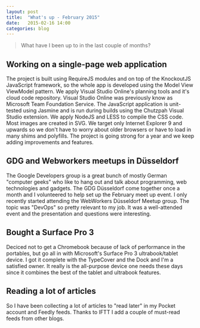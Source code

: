 ```yaml
---
layout: post
title:  "What's up - February 2015"
date:   2015-02-16 14:00
categories: blog
---
```


> What have I been up to in the last couple of months?

## Working on a single-page web application

The project is built using RequireJS modules and on top of the KnockoutJS JavaScript framework, so the whole app is developed using the Model View ViewModel pattern.
We apply Visual Studio Online's planning tools and it's cloud code repository. Visual Studio Online was previously know as Microsoft Team Foundation Service. The JavaScript application is unit-tested using Jasmine and is run during builds using the Chutzpah Visual Studio extension. We apply NodeJS and LESS to compile the CSS code. Most images are created in SVG. We target only Internet Explorer 9 and upwards so we don't have to worry about older browsers or have to load in many shims and polyfills. The project is going strong for a year and we keep adding improvements and features.

## GDG and Webworkers meetups in Düsseldorf

The Google Developers group is a great bunch of mostly German "computer geeks" who like to hang out and talk about programming, web technologies and gadgets. The GDG Düsseldorf come together once a month and I volunteered to help set up the February meet up event.
I only recently started attending the WebWorkers Düsseldorf Meetup group. The topic was "DevOps" so pretty relevant to my job. It was a well-attended event and the presentation and questions were interesting.

## Bought a Surface Pro 3

Deciced not to get a Chromebook because of lack of performance in the portables, but go all in with Microsoft's Surface Pro 3 ultrabook/tablet device. I got it complete with the TypeCover and the Dock and I'm a satisfied owner. It really is the all-purpose device one needs these days since it combines the best of the tablet and ultrabook features.

## Reading a lot of articles

So I have been collecting a lot of articles to "read later" in my Pocket account and Feedly feeds. Thanks to IFTT I add a couple of must-read feeds from other blogs.